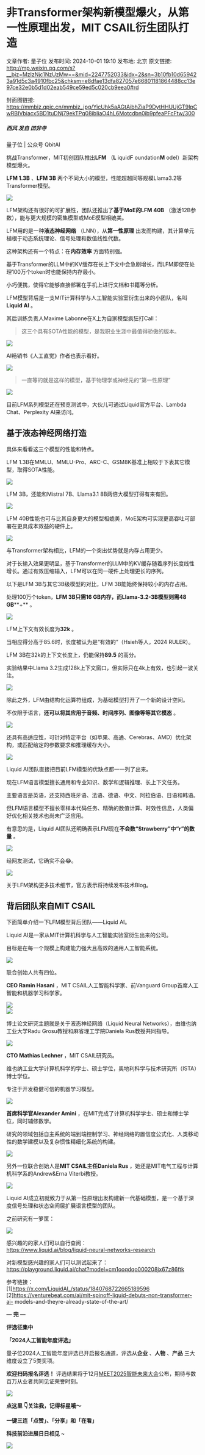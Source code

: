 # 非Transformer架构新模型爆火，从第一性原理出发，MIT CSAIL衍生团队打造

文章作者: 量子位
发布时间: 2024-10-01 19:10
发布地: 北京
原文链接: http://mp.weixin.qq.com/s?__biz=MzIzNjc1NzUzMw==&mid=2247752033&idx=2&sn=3b10fb10d659423a91d5c3a4910fbc25&chksm=e8dfae13dfa827057e66801181864488cc13e97ce32e0b5d1d02eab549ce59ed5c020cb9eea0#rd

封面图链接: https://mmbiz.qpic.cn/mmbiz_jpg/YicUhk5aAGtAibhZiaP9DytHHUUjGT9IpCwRBIVbiacx5BD1tuDNj79ekTPq08ibIiaO4hL6Motcdbn0ib9pfeaPFcFtw/300

##### 西风 发自 凹非寺  
量子位 | 公众号 QbitAI

挑战Transformer，MIT初创团队推出**LFM** （**L** iquid**F** oundation**M** odel）新架构模型爆火。

**LFM 1.3B** 、**LFM 3B** 两个不同大小的模型，性能超越同等规模Llama3.2等Transformer模型。

![](https://mmbiz.qpic.cn/mmbiz_png/YicUhk5aAGtAibhZiaP9DytHHUUjGT9IpCwtQh7sUYKKSvILWYjC6vndRG5Aa2B1TibIzxbzeopIokC4Tpds3u0Ncg/640?wx_fmt=png&from=appmsg)

LFM架构还有很好的可扩展性，团队还推出了**基于MoE的LFM 40B** （激活12B参数），能与更大规模的密集模型或MoE模型相媲美。

LFM用的是一种**液态神经网络** （LNN），从**第一性原理** 出发而构建，其计算单元植根于动态系统理论、信号处理和数值线性代数。

这种架构还有一个特点：在**内存效率** 方面特别强。

基于Transformer的LLM中的KV缓存在长上下文中会急剧增长，而LFM即使在处理100万个token时也能保持内存最小。

小巧便携，使得它能够直接部署在手机上进行文档和书籍等分析。

LFM模型背后是一支MIT计算科学与人工智能实验室衍生出来的小团队，名叫**Liquid AI** 。

其后训练负责人Maxime Labonne在X上为自家模型疯狂打Call：

> 这三个具有SOTA性能的模型，是我职业生涯中最值得骄傲的版本。

![](https://mmbiz.qpic.cn/mmbiz_png/YicUhk5aAGtAibhZiaP9DytHHUUjGT9IpCwNra2Hx7Z3sLQag4xdUXbNK0W9ZHnFjbEYRfO76VFz9cNJvLibxkvjxw/640?wx_fmt=png&from=appmsg)

AI畅销书《人工直觉》作者也表示看好。

![](https://mmbiz.qpic.cn/mmbiz_png/YicUhk5aAGtAibhZiaP9DytHHUUjGT9IpCw9a3K6OiaicWgEy2FA1jsw1EynrbiclKCUiasU9gPZGLsgoeLSpqia75bm5A/640?wx_fmt=png&from=appmsg)

> 一直等的就是这样的模型，基于物理学或神经元的“第一性原理”

![](https://mmbiz.qpic.cn/mmbiz_png/YicUhk5aAGtAibhZiaP9DytHHUUjGT9IpCwibERqiaxdzbFPCMvpaP41eGDkkS2jUCWSCIfWq0C8cVz3iaR7Df5nAibdQ/640?wx_fmt=png&from=appmsg)

目前LFM系列模型还在预览测试中，大伙儿可通过Liquid官方平台、Lambda Chat、Perplexity AI来访问。

## 基于液态神经网络打造

具体来看看这三个模型的性能和特点。

LFM 1.3B在MMLU、MMLU-Pro、ARC-C、GSM8K基准上相较于下表其它模型，取得SOTA性能。

![](https://mmbiz.qpic.cn/mmbiz_png/YicUhk5aAGtAibhZiaP9DytHHUUjGT9IpCwTDyMEBjddh9iaiaakrWKaLiadNyianE58BOVicUiciaWicKNESEwlJYV8LEXCA/640?wx_fmt=png&from=appmsg)

LFM 3B，还能和Mistral 7B、Llama3.1 8B两倍大模型打得有来有回。

![](https://mmbiz.qpic.cn/mmbiz_png/YicUhk5aAGtAibhZiaP9DytHHUUjGT9IpCwoa9u0HLdiboz3VxFrBRg2amfFIR83KiaPkUdOicglzaDa6OZPLs3nBYJg/640?wx_fmt=png&from=appmsg)

LFM 40B性能也可与比其自身更大的模型相媲美，MoE架构可实现更高吞吐可部署在更具成本效益的硬件上。

![](https://mmbiz.qpic.cn/mmbiz_png/YicUhk5aAGtAibhZiaP9DytHHUUjGT9IpCwFyvgentLS2h4yucmbFCGzv9bewzw9LAvBGBaoBwKtXZNXRZNLQ2lQg/640?wx_fmt=png&from=appmsg)

与Transformer架构相比，LFM的一个突出优势就是内存占用更少。

对于长输入效果更明显，基于Transformer的LLM中的KV缓存随着序列长度线性增长。通过有效压缩输入，LFM可以在同一硬件上处理更长的序列。

以下是LFM 3B与其它3B级模型的对比，LFM 3B能始终保持较小的内存占用。

处理100万个token，**LFM 3B只需16 GB内存，而Llama-3.2-3B模型则需48 GB****+** 。

![](https://mmbiz.qpic.cn/mmbiz_png/YicUhk5aAGtAibhZiaP9DytHHUUjGT9IpCwgwicqkB4UFiczRsLq3Zl8nKaJgp2iaNYGhnl4ViajaVicxRBP4guc4KzdXQ/640?wx_fmt=png&from=appmsg)

LFM上下文有效长度为**32k** 。

当相应得分高于85.6时，长度被认为是“有效的”（Hsieh等人，2024 RULER）。

LFM 3B在32k的上下文长度上，仍能保持**89.5** 的高分。

实验结果中Llama 3.2生成128k上下文窗口，但实际只在4k上有效，也引起一波关注。

![](https://mmbiz.qpic.cn/mmbiz_png/YicUhk5aAGtAibhZiaP9DytHHUUjGT9IpCw2lf4CmGyy3umCE0GepWJdQjueyQ61DuSwYxIaPNPfz97VNDzRfCoPQ/640?wx_fmt=png&from=appmsg)

除此之外，LFM由结构化运算符组成，为基础模型打开了一个新的设计空间。

不仅限于语言，**还可以将其应用于音频、时间序列、图像等等其它模态** 。

![](https://mmbiz.qpic.cn/mmbiz_png/YicUhk5aAGtAibhZiaP9DytHHUUjGT9IpCwGDgRDxxInfHPibxVDNS9kwC8dbBJIsnmFJFyCegicJXxndFkSY47uRww/640?wx_fmt=png&from=appmsg)

还具有高适应性，可针对特定平台（如苹果、高通、Cerebras、AMD）优化架构，或匹配给定的参数要求和推理缓存大小。

![](https://mmbiz.qpic.cn/mmbiz_png/YicUhk5aAGtAibhZiaP9DytHHUUjGT9IpCwnvIuEg059UBv9K7hNV4I5r59yseF2bmd3KtSiaouzUvwZ4md62JhU4w/640?wx_fmt=png&from=appmsg)

Liquid AI团队直接把目前LFM模型的优缺点都一一列了出来。

现在LFM语言模型擅长通用和专业知识、数学和逻辑推理、长上下文任务。

主要语言是英语，还支持西班牙语、法语、德语、中文、阿拉伯语、日语和韩语。

但LFM语言模型不擅长零样本代码任务、精确的数值计算、时效性信息，人类偏好优化相关技术也尚未广泛应用。

有意思的是，Liquid AI团队还明确表示LFM现在**不会数“Strawberry”中“r”的数量** 。

![](https://mmbiz.qpic.cn/mmbiz_png/YicUhk5aAGtAibhZiaP9DytHHUUjGT9IpCwWHbvRJLCDbmS1zBAAykob31wAEhQyClUib7D0N3xW5V8aSbFf3nevicg/640?wx_fmt=png&from=appmsg)

经网友测试，它确实不会😂。

![](https://mmbiz.qpic.cn/mmbiz_png/YicUhk5aAGtAibhZiaP9DytHHUUjGT9IpCwsxBDZrnC3of7KudIr7GnqzvaDaAJFKCCH2gCsIMEdcdE82ePH9e2QQ/640?wx_fmt=png&from=appmsg)

关于LFM架构更多技术细节，官方表示将持续发布技术Blog。

## 背后团队来自MIT CSAIL

下面简单介绍一下LFM模型背后团队——Liquid AI。

Liquid AI是一家从MIT计算机科学与人工智能实验室衍生出来的公司。

目标是在每一个规模上构建能力强大且高效的通用人工智能系统。

![](https://mmbiz.qpic.cn/mmbiz_png/YicUhk5aAGtAibhZiaP9DytHHUUjGT9IpCwtNDfCgY90rLSsaMx5xcbYsEbz91AfzQUqic168JkRPpX087YDrwB2cg/640?wx_fmt=png&from=appmsg)

联合创始人共有四位。

**CEO Ramin Hasani** ，MIT CSAIL人工智能科学家、前Vanguard Group首席人工智能和机器学习科学家。

![](https://mmbiz.qpic.cn/mmbiz_png/YicUhk5aAGtAibhZiaP9DytHHUUjGT9IpCw7yZm6Q0NXXt6ZymsdQG1qBiaftSictUWhicaDharbXD3rEh9wia6m9ibP9g/640?wx_fmt=png&from=appmsg)  
![](https://mmbiz.qpic.cn/mmbiz_png/YicUhk5aAGtAibhZiaP9DytHHUUjGT9IpCwaH25zEmCjFQ4SicE6hiaZqibeegNahVy8G3HB7622R32FThVx3XVglYNw/640?wx_fmt=png&from=appmsg)

博士论文研究主题就是关于液态神经网络（Liquid Neural Networks），由维也纳工业大学Radu Grosu教授和麻省理工学院Daniela
Rus教授共同指导。

![](https://mmbiz.qpic.cn/mmbiz_png/YicUhk5aAGtAibhZiaP9DytHHUUjGT9IpCwVR7YicZUFh9dzd0w1ukg3t9KwSEkFyHpNibtxLJOyQmn2v7s1bERSApQ/640?wx_fmt=png&from=appmsg)

**CTO Mathias Lechner** ，MIT CSAIL研究员。

维也纳工业大学计算机科学的学士、硕士学位，奥地利科学与技术研究所（ISTA）博士学位。

专注于开发稳健可信的机器学习模型。

![](https://mmbiz.qpic.cn/mmbiz_png/YicUhk5aAGtAibhZiaP9DytHHUUjGT9IpCwia9j6P9bcJbq1MWWnXYpCs0iccasOOb9zKxR7wvOciaQiaI6Dh4jyOSOxA/640?wx_fmt=png&from=appmsg)

**首席科学官Alexander Amini** ，在MIT完成了计算机科学学士、硕士和博士学位，同时辅修数学。

研究的领域包括自主系统的端到端控制学习、神经网络的置信度公式化、人类移动性的数学建模以及复杂惯性精细化系统的构建。

![](https://mmbiz.qpic.cn/mmbiz_png/YicUhk5aAGtAibhZiaP9DytHHUUjGT9IpCwgbVjOUByw5o9xv3mCib8lKX4yJiby9M1UibZt5QJNz9q9892a1lRumiawg/640?wx_fmt=png&from=appmsg)

另外一位联合创始人是**MIT CSAIL主任Daniela Rus** ，她还是MIT电气工程与计算机科学系的Andrew&Erna Viterbi教授。

![](https://mmbiz.qpic.cn/mmbiz_png/YicUhk5aAGtAibhZiaP9DytHHUUjGT9IpCwIBIfia4uEHBwfb7E1W0lfExfYt7KeZR9woiaedmxQkEukoRvoO4XkMHg/640?wx_fmt=png&from=appmsg)

Liquid AI成立初就致力于从第一性原理出发构建新一代基础模型，是一个基于深度信号处理和状态空间层扩展语言模型的团队。

之前研究有一箩筐：

![](https://mmbiz.qpic.cn/mmbiz_png/YicUhk5aAGtAibhZiaP9DytHHUUjGT9IpCwyrIiaXE7tHwrjSzLfPZXRJj0gjCWtFcI1uTxXU4h3wSA8jZiaAp0zKug/640?wx_fmt=png&from=appmsg)

感兴趣的的家人们可以自行查阅：  
https://www.liquid.ai/blog/liquid-neural-networks-research

对新模型感兴趣的家人们可以测试起来了：  
https://playground.liquid.ai/chat?model=cm1ooqdqo000208jx67z86ftk

参考链接：  
[1]https://x.com/LiquidAI_/status/1840768722665189596  
[2]https://venturebeat.com/ai/mit-spinoff-liquid-debuts-non-transformer-ai-
models-and-theyre-already-state-of-the-art/

— **完** —

**评选征集中**

**「2024人工智能年度评选」**

量子位2024人工智能年度评选已开启报名通道，评选从**企业** 、**人物** 、**产品** 三大维度设立了5类奖项。

**欢迎扫码报名评选！**
评选结果将于12月[MEET2025智能未来大会](http://mp.weixin.qq.com/s?__biz=MzIzNjc1NzUzMw==&mid=2247749708&idx=1&sn=0e6ac7c30e9cbc392d126127ffc5e2fc&chksm=e8dfa73edfa82e28c84ec0e4eeaabbae6634626284f0b830e5fa097dc98e9acb04e7ad060608&scene=21#wechat_redirect)公布，期待与数百万从业者共同见证荣誉时刻。

![](https://mmbiz.qpic.cn/mmbiz_png/YicUhk5aAGtAOVibXbw5eUnvqbCic6T1OKtFJzFhIdiauXic5xgYVG2LogYPX94d9GO5yiaQKicPFPUwgM30w350XNfIQ/640?wx_fmt=png&from=appmsg)

**点这里 👇关注我，记得标星哦～**

**一键三连「点赞」、「分享」和「在看」**

**科技前沿进展日日相见 ~**

![](https://mmbiz.qpic.cn/mmbiz_svg/g9RQicMD01M0tYoRQT2cMQRmPS5ZDyrrfzeksiay90KaDzlGBH61icqHxmgFKfvfXtVuwTHV740CDLAaXU1LIfZyoJEpYKcRIiaE/640?wx_fmt=svg)

